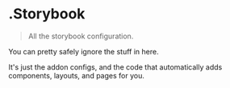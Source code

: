 # .Storybook
> All the storybook configuration.

You can pretty safely ignore the stuff in here.

It's just the addon configs, and the code that automatically adds components, layouts, and pages for you.
